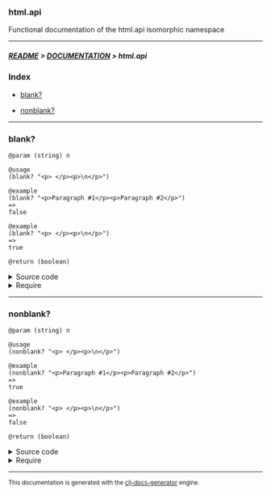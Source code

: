 
### html.api

Functional documentation of the html.api isomorphic namespace

---

##### [README](../../../README.md) > [DOCUMENTATION](../../COVER.md) > html.api

### Index

- [blank?](#blank)

- [nonblank?](#nonblank)

---

### blank?

```
@param (string) n
```

```
@usage
(blank? "<p> </p><p>\n</p>")
```

```
@example
(blank? "<p>Paragraph #1</p><p>Paragraph #2</p>")
=>
false
```

```
@example
(blank? "<p> </p><p>\n</p>")
=>
true
```

```
@return (boolean)
```

<details>
<summary>Source code</summary>

```
(defn blank?
  [n]
  (-> n (string/remove-part #"<.*>")
        (string/remove-part #"</.*>")
        (string/remove-part #"<.*/>")
        (string/remove-part #" ")
        (string/remove-part #"\r")
        (string/remove-part #"\t")
        (string/remove-part #"\n")
        (empty?)))
```

</details>

<details>
<summary>Require</summary>

```
(ns my-namespace (:require [html.api :refer [blank?]]))

(html.api/blank? ...)
(blank?          ...)
```

</details>

---

### nonblank?

```
@param (string) n
```

```
@usage
(nonblank? "<p> </p><p>\n</p>")
```

```
@example
(nonblank? "<p>Paragraph #1</p><p>Paragraph #2</p>")
=>
true
```

```
@example
(nonblank? "<p> </p><p>\n</p>")
=>
false
```

```
@return (boolean)
```

<details>
<summary>Source code</summary>

```
(defn nonblank?
  [n]
  (-> n blank? not))
```

</details>

<details>
<summary>Require</summary>

```
(ns my-namespace (:require [html.api :refer [nonblank?]]))

(html.api/nonblank? ...)
(nonblank?          ...)
```

</details>

---

<sub>This documentation is generated with the [clj-docs-generator](https://github.com/bithandshake/clj-docs-generator) engine.</sub>

